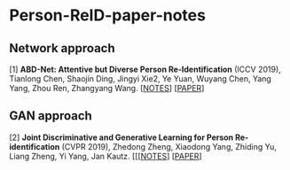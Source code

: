 # Person-ReID-paper-notes

## Network approach
[1] **ABD-Net: Attentive but Diverse Person Re-Identification** (ICCV 2019), Tianlong Chen, Shaojin Ding, Jingyi Xie2, Ye Yuan, Wuyang Chen, Yang Yang, Zhou Ren, Zhangyang Wang. [[NOTES](https://github.com/soloSquad1999/Person-ReID-paper-notes/blob/master/Network%20Approach/ABD-Net/ABD-Net.md)] [[PAPER](https://arxiv.org/pdf/1908.01114v3.pdf)]

##

## GAN approach
[2] **Joint Discriminative and Generative Learning for Person Re-identification** (CVPR 2019), Zhedong Zheng, Xiaodong Yang, Zhiding Yu, Liang Zheng, Yi Yang, Jan Kautz.
[[[[NOTES]()] [[PAPER](https://arxiv.org/pdf/1904.07223.pdf)]
